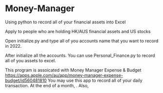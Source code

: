 # Money-Manager
Using python to record all of your financial assets into Excel 

Apply to people who are holding HK/AUS financial assets and US stocks

Open initialize.py and type all of you accounts name that you want to record in 2022.

After initialize all the accounts. You can use Personal_Finance.py to record all of you assets to excel.

This program is assoicated with Money Manager Expense & Budget
https://apps.apple.com/au/app/money-manager-expense-budget/id560481810
You may use this app to record all of your daily transaction. At the end of a month, .
Also, 
